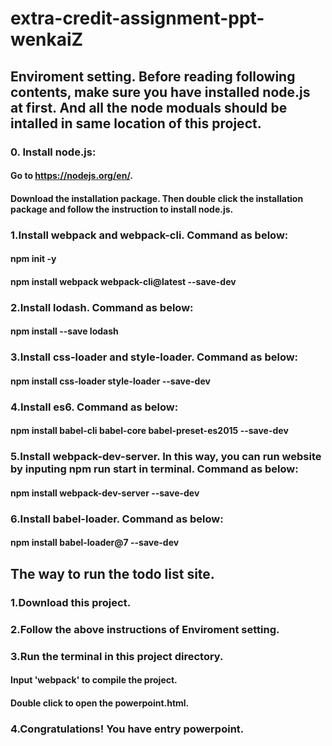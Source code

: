 # extra-credit-assignment-ppt-wenkaiZ
## Enviroment setting. Before reading following contents, make sure you have installed node.js at first. And all the node moduals should be intalled in same location of this project.
### 0. Install node.js:
#### Go to https://nodejs.org/en/.
#### Download the installation package. Then double click the installation package and follow the instruction to install node.js.
### 1.Install webpack and webpack-cli. Command as below:
#### npm init -y
#### npm install webpack webpack-cli@latest --save-dev</br>
### 2.Install lodash. Command as below:
#### npm install --save lodash
### 3.Install css-loader and style-loader. Command as below:
#### npm install css-loader style-loader --save-dev
### 4.Install es6. Command as below:
#### npm install babel-cli babel-core babel-preset-es2015 --save-dev
### 5.Install webpack-dev-server. In this way, you can run website by inputing npm run start in terminal. Command as below:
#### npm install webpack-dev-server --save-dev
### 6.Install babel-loader. Command as below:
#### npm install babel-loader@7 --save-dev

## The way to run the todo list site.
### 1.Download this project.
### 2.Follow the above instructions of Enviroment setting.
### 3.Run the terminal in this project directory.
#### Input 'webpack' to compile the project.
#### Double click to open the powerpoint.html.
### 4.Congratulations! You have entry powerpoint.